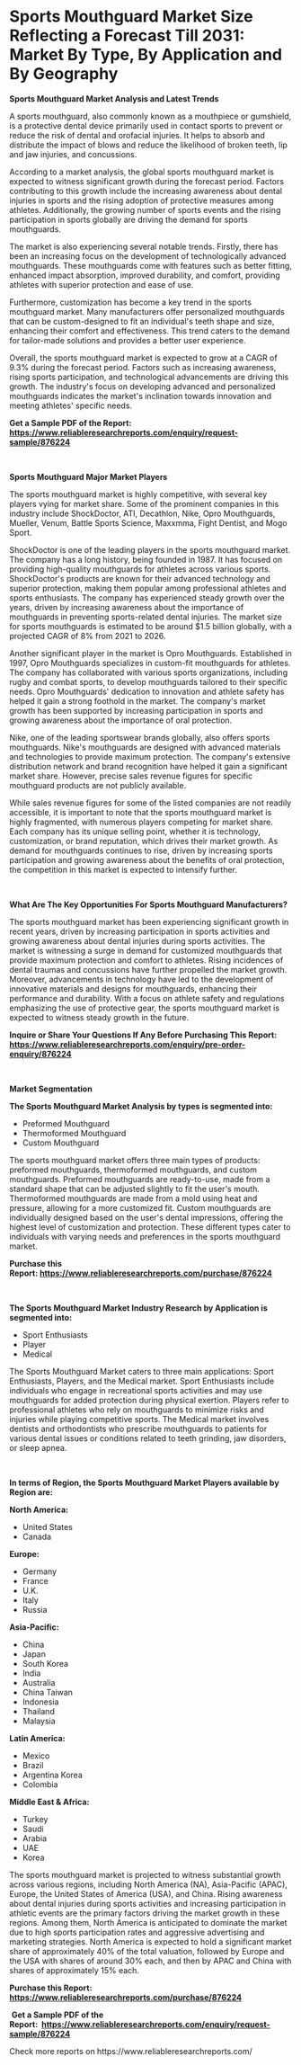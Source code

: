 <p><h1>Sports Mouthguard Market Size Reflecting a Forecast Till 2031: Market By Type, By Application and By Geography</h1></p><p><strong>Sports Mouthguard Market Analysis and Latest Trends</strong></p>
<p><p>A sports mouthguard, also commonly known as a mouthpiece or gumshield, is a protective dental device primarily used in contact sports to prevent or reduce the risk of dental and orofacial injuries. It helps to absorb and distribute the impact of blows and reduce the likelihood of broken teeth, lip and jaw injuries, and concussions.</p><p>According to a market analysis, the global sports mouthguard market is expected to witness significant growth during the forecast period. Factors contributing to this growth include the increasing awareness about dental injuries in sports and the rising adoption of protective measures among athletes. Additionally, the growing number of sports events and the rising participation in sports globally are driving the demand for sports mouthguards.</p><p>The market is also experiencing several notable trends. Firstly, there has been an increasing focus on the development of technologically advanced mouthguards. These mouthguards come with features such as better fitting, enhanced impact absorption, improved durability, and comfort, providing athletes with superior protection and ease of use.</p><p>Furthermore, customization has become a key trend in the sports mouthguard market. Many manufacturers offer personalized mouthguards that can be custom-designed to fit an individual's teeth shape and size, enhancing their comfort and effectiveness. This trend caters to the demand for tailor-made solutions and provides a better user experience.</p><p>Overall, the sports mouthguard market is expected to grow at a CAGR of 9.3% during the forecast period. Factors such as increasing awareness, rising sports participation, and technological advancements are driving this growth. The industry's focus on developing advanced and personalized mouthguards indicates the market's inclination towards innovation and meeting athletes' specific needs.</p></p>
<p><strong>Get a Sample PDF of the Report:&nbsp; <a href="https://www.reliableresearchreports.com/enquiry/request-sample/876224">https://www.reliableresearchreports.com/enquiry/request-sample/876224</a></strong></p>
<p>&nbsp;</p>
<p><strong>Sports Mouthguard Major Market Players</strong></p>
<p><p>The sports mouthguard market is highly competitive, with several key players vying for market share. Some of the prominent companies in this industry include ShockDoctor, ATI, Decathlon, Nike, Opro Mouthguards, Mueller, Venum, Battle Sports Science, Maxxmma, Fight Dentist, and Mogo Sport.</p><p>ShockDoctor is one of the leading players in the sports mouthguard market. The company has a long history, being founded in 1987. It has focused on providing high-quality mouthguards for athletes across various sports. ShockDoctor's products are known for their advanced technology and superior protection, making them popular among professional athletes and sports enthusiasts. The company has experienced steady growth over the years, driven by increasing awareness about the importance of mouthguards in preventing sports-related dental injuries. The market size for sports mouthguards is estimated to be around $1.5 billion globally, with a projected CAGR of 8% from 2021 to 2026.</p><p>Another significant player in the market is Opro Mouthguards. Established in 1997, Opro Mouthguards specializes in custom-fit mouthguards for athletes. The company has collaborated with various sports organizations, including rugby and combat sports, to develop mouthguards tailored to their specific needs. Opro Mouthguards' dedication to innovation and athlete safety has helped it gain a strong foothold in the market. The company's market growth has been supported by increasing participation in sports and growing awareness about the importance of oral protection.</p><p>Nike, one of the leading sportswear brands globally, also offers sports mouthguards. Nike's mouthguards are designed with advanced materials and technologies to provide maximum protection. The company's extensive distribution network and brand recognition have helped it gain a significant market share. However, precise sales revenue figures for specific mouthguard products are not publicly available.</p><p>While sales revenue figures for some of the listed companies are not readily accessible, it is important to note that the sports mouthguard market is highly fragmented, with numerous players competing for market share. Each company has its unique selling point, whether it is technology, customization, or brand reputation, which drives their market growth. As demand for mouthguards continues to rise, driven by increasing sports participation and growing awareness about the benefits of oral protection, the competition in this market is expected to intensify further.</p></p>
<p>&nbsp;</p>
<p><strong>What Are The Key Opportunities For Sports Mouthguard Manufacturers?</strong></p>
<p><p>The sports mouthguard market has been experiencing significant growth in recent years, driven by increasing participation in sports activities and growing awareness about dental injuries during sports activities. The market is witnessing a surge in demand for customized mouthguards that provide maximum protection and comfort to athletes. Rising incidences of dental traumas and concussions have further propelled the market growth. Moreover, advancements in technology have led to the development of innovative materials and designs for mouthguards, enhancing their performance and durability. With a focus on athlete safety and regulations emphasizing the use of protective gear, the sports mouthguard market is expected to witness steady growth in the future.</p></p>
<p><strong>Inquire or Share Your Questions If Any Before Purchasing This Report: <a href="https://www.reliableresearchreports.com/enquiry/pre-order-enquiry/876224">https://www.reliableresearchreports.com/enquiry/pre-order-enquiry/876224</a></strong></p>
<p>&nbsp;</p>
<p><strong>Market Segmentation</strong></p>
<p><strong>The Sports Mouthguard Market Analysis by types is segmented into:</strong></p>
<p><ul><li>Preformed Mouthguard</li><li>Thermoformed Mouthguard</li><li>Custom Mouthguard</li></ul></p>
<p><p>The sports mouthguard market offers three main types of products: preformed mouthguards, thermoformed mouthguards, and custom mouthguards. Preformed mouthguards are ready-to-use, made from a standard shape that can be adjusted slightly to fit the user's mouth. Thermoformed mouthguards are made from a mold using heat and pressure, allowing for a more customized fit. Custom mouthguards are individually designed based on the user's dental impressions, offering the highest level of customization and protection. These different types cater to individuals with varying needs and preferences in the sports mouthguard market.</p></p>
<p><strong>Purchase this Report:&nbsp;<a href="https://www.reliableresearchreports.com/purchase/876224">https://www.reliableresearchreports.com/purchase/876224</a></strong></p>
<p>&nbsp;</p>
<p><strong>The Sports Mouthguard Market Industry Research by Application is segmented into:</strong></p>
<p><ul><li>Sport Enthusiasts</li><li>Player</li><li>Medical</li></ul></p>
<p><p>The Sports Mouthguard Market caters to three main applications: Sport Enthusiasts, Players, and the Medical market. Sport Enthusiasts include individuals who engage in recreational sports activities and may use mouthguards for added protection during physical exertion. Players refer to professional athletes who rely on mouthguards to minimize risks and injuries while playing competitive sports. The Medical market involves dentists and orthodontists who prescribe mouthguards to patients for various dental issues or conditions related to teeth grinding, jaw disorders, or sleep apnea.</p></p>
<p>&nbsp;</p>
<p><strong>In terms of Region, the Sports Mouthguard Market Players available by Region are:</strong></p>
<p>
    <p> <strong> North America: </strong>
        <ul>
            <li>United States</li>
            <li>Canada</li>
        </ul>
        </p> 
    <p> <strong> Europe: </strong>
        <ul>
            <li>Germany</li>
            <li>France</li>
            <li>U.K.</li>
            <li>Italy</li>
            <li>Russia</li>
        </ul>
        </p> 
    <p> <strong> Asia-Pacific: </strong>
        <ul>
            <li>China</li>
            <li>Japan</li>
            <li>South Korea</li>
            <li>India</li>
            <li>Australia</li>
            <li>China Taiwan</li>
            <li>Indonesia</li>
            <li>Thailand</li>
            <li>Malaysia</li>
        </ul>
        </p> 
    <p> <strong> Latin America: </strong>
        <ul>
            <li>Mexico</li>
            <li>Brazil</li>
            <li>Argentina Korea</li>
            <li>Colombia</li>
        </ul>
        </p> 
    <p> <strong> Middle East & Africa: </strong>
        <ul>
            <li>Turkey</li>
            <li>Saudi</li>
            <li>Arabia</li>
            <li>UAE</li>
            <li>Korea</li>
        </ul>
    </p>
    </p>
<p><p>The sports mouthguard market is projected to witness substantial growth across various regions, including North America (NA), Asia-Pacific (APAC), Europe, the United States of America (USA), and China. Rising awareness about dental injuries during sports activities and increasing participation in athletic events are the primary factors driving the market growth in these regions. Among them, North America is anticipated to dominate the market due to high sports participation rates and aggressive advertising and marketing strategies. North America is expected to hold a significant market share of approximately 40% of the total valuation, followed by Europe and the USA with shares of around 30% each, and then by APAC and China with shares of approximately 15% each.</p></p>
<p><strong>Purchase this Report: <a href="https://www.reliableresearchreports.com/purchase/876224">https://www.reliableresearchreports.com/purchase/876224</a></strong></p>
<p>&nbsp;<strong>Get a Sample PDF of the Report:&nbsp;&nbsp;<a href="https://www.reliableresearchreports.com/enquiry/request-sample/876224">https://www.reliableresearchreports.com/enquiry/request-sample/876224</a></strong></p>
<p><strong></strong></p>
<p>Check more reports on https://www.reliableresearchreports.com/</p>